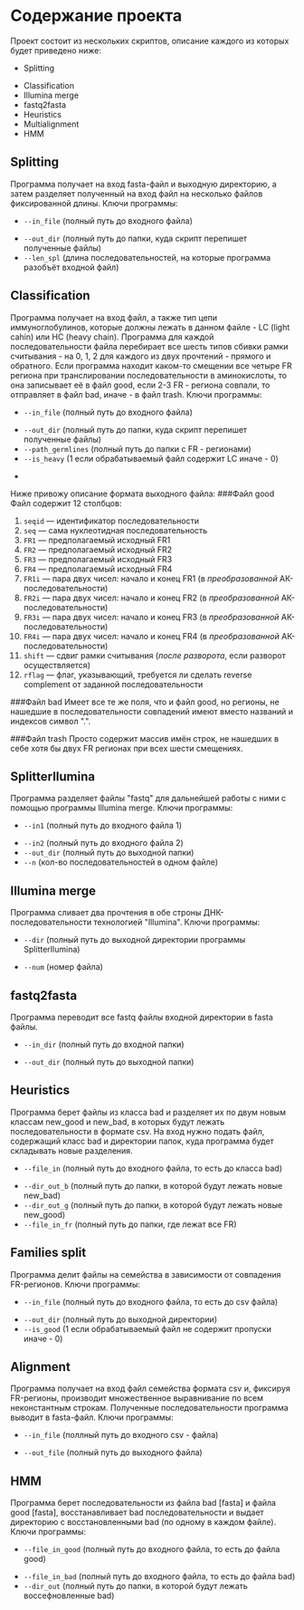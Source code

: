 Содержание проекта
========================
Проект состоит из нескольких скриптов, описание каждого из которых будет приведено ниже:
* Splitting
- Classification
- Illumina merge
- fastq2fasta
- Heuristics
- Multialignment
- HMM

Splitting
------------------------
Программа получает на вход fasta-файл и выходную директорию, а затем разделяет полученный на вход файл на несколько файлов фиксированной длины. Ключи программы:
  * `--in_file` (полный путь до входного файла)
  - `--out_dir` (полный путь до папки, куда скрипт перепишет полученные файлы)
  - `--len_spl` (длина последовательностей, на которые программа разобъёт входной файл)

Classification
---------------------
Программа получает на вход файл, а также тип цепи иммуноглобулинов, которые должны лежать в данном файле - LC (light cahin) или HC (heavy chain). Программа для каждой последовательности файла перебирает все шесть типов сбивки рамки считывания - на 0, 1, 2 для каждого из двух прочтений - прямого и обратного. Если программа находит каком-то смещении все четыре FR региона при транслировании последовательности в аминокислоты, то она записывает её в файл good, если 2-3 FR - региона совпали, то отправляет в файл bad, иначе - в файл trash. Ключи программы:
  * `--in_file` (полный путь до входного файла)
  - `--out_dir` (полный путь до папки, куда скрипт перепишет полученные файлы)
  - `--path_germlines` (полный путь до папки с FR - регионами)
  - `--is_heavy` (1 если обрабатываемый файл содержит LC иначе - 0)
+

Ниже привожу описание формата выходного файла:
###Файл good
Файл содержит 12 столбцов: 

1. `seqid`  — идентификатор последовательности
1. `seq`    — сама нуклеотидная последовательность
1. `FR1`    — предполагаемый исходный FR1
1. `FR2`    — предполагаемый исходный FR2
1. `FR3`    — предполагаемый исходный FR3
1. `FR4`    — предполагаемый исходный FR4
1. `FR1i`   — пара двух чисел: начало и конец FR1 (в *преобразованной* АК-последовательности)
1. `FR2i`   — пара двух чисел: начало и конец FR2 (в *преобразованной* АК-последовательности)
1. `FR3i`   — пара двух чисел: начало и конец FR3 (в *преобразованной* АК-последовательности)
1. `FR4i`   — пара двух чисел: начало и конец FR4 (в *преобразованной* АК-последовательности)
1. `shift`  — сдвиг рамки считывания (*после разворота*, если разворот осуществляется)
1. `rflag`  — флаг, указывающий, требуется ли сделать reverse complement от заданной последовательности

###Файл bad
Имеет все те же поля, что и файл good, но регионы, не нашедшие в последовательности совпадений имеют вместо названий и индексов символ ".".

###Файл trash
Просто содержит массив имён строк, не нашедших в себе хотя бы двух FR регионах при всех шести смещениях.

SplitterIlumina
---------------------
Программа разделяет файлы "fastq" для дальнейшей работы с ними с помощью программы Illumina merge. Ключи программы:
  * `--in1` (полный путь до входного файла 1)
  - `--in2` (полный путь до входного файла 2)
  - `--out_dir` (полный путь до выходной папки)
  - `--n` (кол-во последовательностей в одном файле)

Illumina merge
---------------------
Программа сливает два прочтения в обе строны ДНК-последовательности технологией "Illumina". Ключи программы:
  * `--dir` (полный путь до выходной директории программы SplitterIlumina)
  - `--num` (номер файла)

fastq2fasta
---------------------
Программа переводит все fastq файлы входной директории в fasta файлы.
  * `--in_dir` (полный путь до входной папки)
  - `--out_dir` (полный путь до выходной папки)


Heuristics
---------------------
Программа берет файлы из класса bad и разделяет их по двум новым классам new_good и new_bad, в которых будут лежать последовательности в формате csv.  На вход нужно подать файл, содержащий класс bad и директории папок, куда программа будет складывать новые разделения.
 * `--file_in` (полный путь до входного файла, то есть до класса bad)
 - `--dir_out_b` (полный путь до папки, в которой будут лежать новые new_bad)
 - `--dir_out_g` (полный путь до папки, в которой будут лежать новые new_good)
 - `--file_in_fr` (полный путь до папки, где лежат все FR) 
 
Families split
---------------------
Программа делит файлы на семейства в зависимости от совпадения FR-регионов. Ключи программы:

* `--in_file` (полный путь до входного файла, то есть до csv файла)
- `--out_dir` (полный путь до выходной директории)
- `--is_good` (1 если обрабатываемый файл не содержит пропуски иначе - 0)

Alignment
---------------------
Программа получает на вход файл семейства формата csv и, фиксируя FR-регионы, производит множественное выравнивание по всем неконстантным строкам. Полученные последовательности программа выводит в fasta-файл. Ключи программы:
* `--in_file` (поллный путь до входного csv - файла)
- `--out_file` (полный путь до выходного файла)

HMM
---------------------
Программа берет последовательности из файла bad [fasta] и файла good [fasta], восстанавливает bad последовательности и выдает директорию с восстановленными bad (по одному в каждом файле). Ключи программы:
 * `--file_in_good` (полный путь до входного файла, то есть до файла good)
 - `--file_in_bad` (полный путь до входного файла, то есть до файла bad)
 - `--dir_out` (полный путь до папки, в которой будут лежать воссефновленные bad)
 